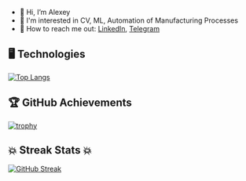 - :wave: Hi, I’m Alexey
- :book: I'm interested in CV, ML, Automation of Manufacturing Processes
- :handshake: How to reach me out: [LinkedIn](https://www.linkedin.com/in/alexeygoncharenko/), [Telegram](https://t.me/AlexeyGoncharenko)
## 🖥 Technologies
[![Top Langs](https://github-readme-stats.vercel.app/api/top-langs/?username=AlexeyGoncharenko&layout=compact&theme=light)](https://github.com/AlexeyGoncharenko/github-readme-stats)

## 🏆 GitHub Achievements
[![trophy](https://github-profile-trophy.vercel.app/?username=AlexeyGoncharenko&theme=light)](https://github.com/AlexeyGoncharenko/github-profile-trophy)

## 💥 Streak Stats 💥
[![GitHub Streak](https://github-readme-streak-stats.herokuapp.com/?user=AlexeyGoncharenko&theme=light)](https://git.io/streak-stats)

<!---
AlexeyGoncharenko/AlexeyGoncharenko is a ✨ special ✨ repository because its `README.md` (this file) appears on your GitHub profile.
You can click the Preview link to take a look at your changes.
--->
